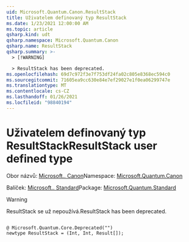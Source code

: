 ```yaml
---
uid: Microsoft.Quantum.Canon.ResultStack
title: Uživatelem definovaný typ ResultStack
ms.date: 1/23/2021 12:00:00 AM
ms.topic: article
qsharp.kind: udt
qsharp.namespace: Microsoft.Quantum.Canon
qsharp.name: ResultStack
qsharp.summary: >-
  > [!WARNING]

  > ResultStack has been deprecated.
ms.openlocfilehash: 69d7c972f3e7f753df24fa02c805e8368ec594c0
ms.sourcegitcommit: 71605ea9cc630e84e7ef29027e1f0ea06299747e
ms.translationtype: MT
ms.contentlocale: cs-CZ
ms.lasthandoff: 01/26/2021
ms.locfileid: "98840194"
---
```

# <a name="resultstack-user-defined-type"></a><span data-ttu-id="23476-102">Uživatelem definovaný typ ResultStack</span><span class="sxs-lookup"><span data-stu-id="23476-102">ResultStack user defined type</span></span>

<span data-ttu-id="23476-103">Obor názvů: [Microsoft.. Canon](xref:Microsoft.Quantum.Canon)</span><span class="sxs-lookup"><span data-stu-id="23476-103">Namespace: [Microsoft.Quantum.Canon](xref:Microsoft.Quantum.Canon)</span></span>

<span data-ttu-id="23476-104">Balíček: [Microsoft.. Standard](https://nuget.org/packages/Microsoft.Quantum.Standard)</span><span class="sxs-lookup"><span data-stu-id="23476-104">Package: [Microsoft.Quantum.Standard](https://nuget.org/packages/Microsoft.Quantum.Standard)</span></span>


> [!WARNING]
> <span data-ttu-id="23476-105">ResultStack se už nepoužívá.</span><span class="sxs-lookup"><span data-stu-id="23476-105">ResultStack has been deprecated.</span></span>



```qsharp

@ Microsoft.Quantum.Core.Deprecated("")
newtype ResultStack = (Int, Int, Result[]);
```

